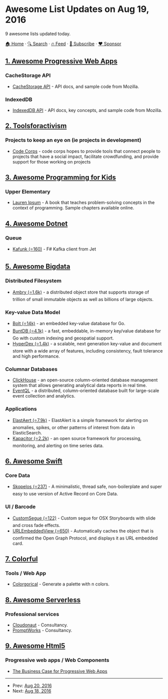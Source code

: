 # Awesome List Updates on Aug 19, 2016

9 awesome lists updated today.

[🏠 Home](/README.md) · [🔍 Search](https://www.trackawesomelist.com/search/) · [🔥 Feed](https://www.trackawesomelist.com/rss.xml) · [📮 Subscribe](https://trackawesomelist.us17.list-manage.com/subscribe?u=d2f0117aa829c83a63ec63c2f&id=36a103854c) · [❤️  Sponsor](https://github.com/sponsors/theowenyoung)



## [1. Awesome Progressive Web Apps](/content/TalAter/awesome-progressive-web-apps/README.md)

### CacheStorage API

*   [CacheStorage API](https://developer.mozilla.org/en-US/docs/Web/API/Cache) - API docs, and sample code from Mozilla.

### IndexedDB

*   [IndexedDB API](https://developer.mozilla.org/en/docs/Web/API/IndexedDB_API) - API docs, key concepts, and sample code from Mozilla.

## [2. Toolsforactivism](/content/drewrwilson/toolsforactivism/README.md)

### Projects to keep an eye on (ie projects in development)

*   [Code Corps](https://github.com/code-corps) - code corps hopes to provide tools that connect people to projects that have a social impact, facilitate crowdfunding, and provide support for those working on projects

## [3. Awesome Programming for Kids](/content/HollyAdele/awesome-programming-for-kids/README.md)

### Upper Elementary

*   [Lauren Ipsum](http://laurenipsum.org/) - A book that teaches problem-solving concepts in the context of programming.  Sample chapters available online.

## [4. Awesome Dotnet](/content/quozd/awesome-dotnet/README.md)

### Queue

*   [Kafunk (⭐160)](https://github.com/jet/kafunk) - F# Kafka client from Jet

## [5. Awesome Bigdata](/content/newTendermint/awesome-bigdata/README.md)

### Distributed Filesystem

*   [Ambry (⭐1.6k)](https://github.com/linkedin/ambry) - a distributed object store that supports storage of trillion of small immutable objects as well as billions of large objects.

### Key-value Data Model

*   [Bolt (⭐14k)](https://github.com/boltdb/bolt) - an embedded key-value database for Go.
*   [BuntDB (⭐4.1k)](https://github.com/tidwall/buntdb) - a fast, embeddable, in-memory key/value database for Go with custom indexing and geospatial support.
*   [HyperDex (⭐1.4k)](https://github.com/rescrv/HyperDex) - a scalable, next generation key-value and document store with a wide array of features, including consistency, fault tolerance and high performance.

### Columnar Databases

*   [ClickHouse](https://clickhouse.yandex/) - an open-source column-oriented database management system that allows generating analytical data reports in real time.
*   [EventQL](http://eventql.io/) - a distributed, column-oriented database built for large-scale event collection and analytics.

### Applications

*   [ElastAert (⭐7.9k)](https://github.com/Yelp/elastalert) - ElastAlert is a simple framework for alerting on anomalies, spikes, or other patterns of interest from data in ElasticSearch.
*   [Kapacitor (⭐2.2k)](https://github.com/influxdata/kapacitor) - an open source framework for processing, monitoring, and alerting on time series data.

## [6. Awesome Swift](/content/matteocrippa/awesome-swift/README.md)

### Core Data

*   [Skopelos (⭐237)](https://github.com/albertodebortoli/Skopelos) - A minimalistic, thread safe, non-boilerplate and super easy to use version of Active Record on Core Data.

### UI / Barcode

*   [CustomSegue (⭐122)](https://github.com/phimage/CustomSegue) - Custom segue for OSX Storyboards with slide and cross fade effects.
*   [URLEmbeddedView (⭐650)](https://github.com/marty-suzuki/URLEmbeddedView) - Automatically caches the object that is confirmed the Open Graph Protocol, and displays it as URL embedded card.

## [7. Colorful](/content/Siddharth11/Colorful/README.md)

### Tools / Web App

*   [Colorgorical](http://vrl.cs.brown.edu/color) - Generate a palette with n colors.

## [8. Awesome Serverless](/content/pmuens/awesome-serverless/README.md)

### Professional services

*   [Cloudonaut](https://cloudonaut.io/serverless-consulting/) - Consultancy.
*   [PromptWorks](https://www.promptworks.com/serverless/) - Consultancy.

## [9. Awesome Html5](/content/diegocard/awesome-html5/README.md)

### Progressive web apps / Web Components

*   [The Business Case for Progressive Web Apps](https://cloudfour.com/thinks/the-business-case-for-progressive-web-apps/)

---

- Prev: [Aug 20, 2016](/content/2016/08/20/README.md)
- Next: [Aug 18, 2016](/content/2016/08/18/README.md)